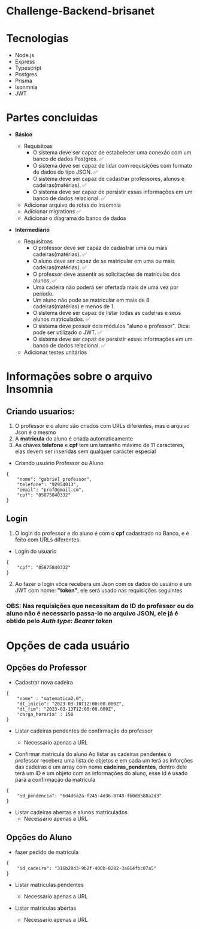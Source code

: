 # Challenge-Backend-brisanet


# Tecnologias
- Node.js
- Express
- Typescript
- Postgres
- Prisma
- Isonmnia
- JWT

# Partes concluidas

-  __Básico__
   - Requisitoas
      - O sistema deve ser capaz de estabelecer uma conexão com um banco de dados Postgres. ✅
      - O sistema deve ser capaz de lidar com requisições com formato de dados do tipo JSON. ✅
      - O sistema deve ser capaz de cadastrar professores, alunos e cadeiras(matérias). ✅
      - O sistema deve ser capaz de persistir essas informações em um banco de dados relacional. ✅
   - Adicionar arquivo de rotas do Insomnia
   - Adicionar migrations ✅
   - Adicionar o diagrama do banco de dados

- __Intermediário__
   - Requisitoas
      - O professor deve ser capaz de cadastrar uma ou mais cadeiras(matérias). ✅
      - O aluno deve ser capaz de se matricular em uma ou mais cadeiras(matérias). ✅
      - O professor deve assentir as solicitações de matrículas dos alunos. ✅
      - Uma cadeira não poderá ser ofertada mais de uma vez por período.
      - Um aluno não pode se matricular em mais de 8 cadeiras(matérias) e menos de 1.
      - O sistema deve ser capaz de listar todas as cadeiras e seus alunos matriculados. ✅
      - O sistema deve possuir dois módulos "aluno e professor". Dica: pode ser utilizado o JWT. ✅
      - O sistema deve ser capaz de persistir essas informações em um banco de dados relacional. ✅
   - Adicionar testes unitários


# Informações sobre o arquivo Insomnia


## Criando usuarios:
1. O professor e o aluno são criados com URLs diferentes, mas o arquivo Json é o mesmo
2. A __matricula__ do aluno é criada automaticamente
3. As chaves __telefone__ e __cpf__ tem um tamanho máximo de 11 caracteres, elas devem ser inseridas sem qualquer carácter especial

- Criando usuário Professor ou Aluno

```
{
	"nome": "gabriel professor",
	"telefone": "92954013", 
	"email": "prof@gmail.cm",
	"cpf": "05875840332"
}
```

## Login
1. O login do professor e do aluno é com o __cpf__ cadastrado no Banco, e é feito com URLs diferentes

- Login do usuario
```
{
	"cpf": "05875840332"
}
```

2. Ao fazer o login vôce recebera um Json com os dados do usuário e um JWT com nome:  __"token"__, ele será usado nas requisições seguintes

### OBS: Nas requisições que necessitam do ID do professor ou do aluno não é necessario passa-lo no arquivo JSON, ele já é obtido pelo  _Auth type: Bearer token_


# Opções de cada usuário


## Opções do Professor


- Cadastrar nova cadeira
```
{
	"nome" : "matematica2.0",
	"dt_inicio": "2023-03-10T12:00:00.000Z",
	"dt_fim": "2023-03-13T12:00:00.000Z",
	"carga_horaria" : 150
}
```

- Listar cadeiras pendentes de confirmação do professor
	- Necessario apenas a URL

- Confirmar matricula do aluno
Ao listar as cadeiras pendentes o professor recebera uma lista de objetos e em cada um terá as inforções das cadeiras e um array com nome __cadeiras_pendentes__, dentro dele terá um ID e um objeto com as informações do aluno, esse id é usado para a confirmação da matricula

```
{
	"id_pendencia": "6d4d6a2a-f245-4d36-8748-fb0d8588a2d3"
}
```

- Listar cadeiras abertas e alunos matriculados
	- Necessario apenas a URL


## Opções do Aluno

- fazer pedido de matricula
```
{
	"id_cadeira": "316b28d3-9b2f-400b-8282-3a814fbc07a5"
}
```

- Listar matriculas pendentes
	- Necessario apenas a URL

- Listar matriculas abertas
	- Necessario apenas a URL










